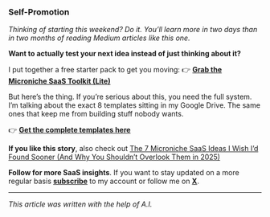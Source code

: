 ### Self-Promotion

_Thinking of starting this weekend? Do it. You’ll learn more in two days than in two months of reading Medium articles like this one._

**Want to actually test your next idea instead of just thinking about it?**

I put together a free starter pack to get you moving: 👉 [**Grab the Microniche SaaS Toolkit (Lite)**](https://landing-pages-a00b9.web.app/microniche_saas_starter_toolkit_lite)

But here’s the thing. If you’re serious about this, you need the full system. I’m talking about the exact 8 templates sitting in my Google Drive. The same ones that keep me from building stuff nobody wants.

👉 [**Get the complete templates here**](https://income-aicademy.kit.com/products/saas-idea-validation-template-pack?promo=D00A865BFI)

**If you like this story**, also check out [The 7 Microniche SaaS Ideas I Wish I’d Found Sooner (And Why You Shouldn’t Overlook Them in 2025)](https://medium.com/@IncomeAIcademy/the-7-microniche-saas-ideas-i-wish-id-found-sooner-and-why-you-shouldn-t-overlook-them-in-2025-48082ef7a6db)

**Follow for more SaaS insights**. If you want to stay updated on a more regular basis [**subscribe**](/@IncomeAIcademy) to my account or follow me on [**X**](https://x.com/incomeaicademy).

---

_This article was written with the help of A.I._